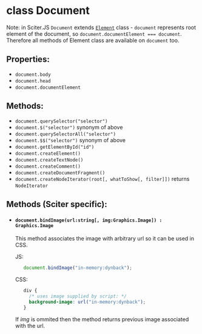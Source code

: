 # class Document

Note: in Sciter.JS `Document` extends [`Element`](Element.md) class - `document` represents root element of the document, so `document.documentElement === document`. Therefore all methods of Element class are available on `document` too.

## Properties:

* `document.body`
* `document.head`
* `document.documentElement`

## Methods:

* `document.querySelector("selector")`
* `document.$("selector")` synonym of above
* `document.querySelectorAll("selector")`
* `document.$$("selector")` synonym of above
* `document.getElementById("id")`
* `document.createElement()`
* `document.createTextNode()`
* `document.createComment()`
* `document.createDocumentFragment()`
* `document.createNodeIterator(root[, whatToShow[, filter]])` returns `NodeIterator`


## Methods (Sciter specific):

* #### `document.bindImage(url:string[, img:Graphics.Image]) : Graphics.Image`

  This method associates the image with arbitrary url so it can be used in CSS.

  JS:
  ```JavaScript
     document.bindImage("in-memory:dynback");
  ```
  CSS:
  ```CSS
     div {
       /* uses image supplied by script: */
       background-image: url("in-memory:dynback"); 
     }
  ```
  If *img* is ommited then the method returns previous image associated with the url.